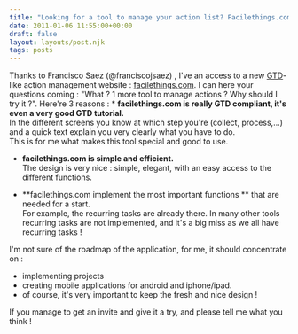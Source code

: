 ```yaml
---
title: "Looking for a tool to manage your action list? Facilethings.com is coming and"
date: 2011-01-06 11:55:00+00:00
draft: false
layout: layouts/post.njk
tags: posts
---
```


Thanks to Francisco Saez (@franciscojsaez) , I've an access to a new [GTD](http://en.wikipedia.org/wiki/Getting_Things_Done)-like action management website : [facilethings.com](http://facilethings.com/).
I can here your questions coming : "What ? 1 more tool to manage actions ? Why should I try it ?". 
Here're 3 reasons :  * **facilethings.com is really GTD compliant, it's even a very good GTD tutorial.**  
In the different screens you know at which step you're (collect, process,...) and a quick text explain you very clearly what you have to do.  
This is for me what makes this tool special and good to use.  
  


  * **facilethings.com is simple and efficient.**  
The design is very nice : simple, elegant, with an easy access to the different functions.  
  


  * **facilethings.com implement the most important functions ** that are needed for a start.  
For example, the recurring tasks are already there. In many other tools recurring tasks are not implemented, and it's a big miss as we all have recurring tasks !

I'm not sure of the roadmap of the application, for me, it should concentrate on :
  * implementing projects
  * creating mobile applications for android and iphone/ipad.
  * of course, it's very important to keep the fresh and nice design !


If you manage to get an invite and give it a try, and please tell me what you think !
